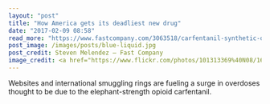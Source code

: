 ```yaml
---
layout: "post"
title: "How America gets its deadliest new drug"
date: "2017-02-09 08:58"
read_more: "https://www.fastcompany.com/3063518/carfentanil-synthetic-opioids-heroin"
post_image: /images/posts/blue-liquid.jpg
post_credit: Steven Melendez — Fast Company
image_credit: <a href="https://www.flickr.com/photos/101313369%40N08/16194327044/in/photolist-qF3aef-riHqt2-rBWbVw-qF3acw-resCBK-rovLBB-B6aijB-AschtD-B79qbV-B6ahfH-B4XVAS-B79oKt-A98nNQ-AuuSUi-Asceda-AscdVB-A9grH6-Asc4wN-B4XRKq-A9gq5g-AAfasf-zp1fTP-AgQuom-zLfSQX-ztEhwd-ztEgfW-yPnD9c-ztK2hM-ygjq5W-xQu8RU-yMvZpa-xQu8sN-xQu8bL-yfQZLe-yfXvLL-xoK1WL-w7hc1c-vVsXAa-u5oURT-tTNXc3-tC15RL-uyA65h-tnxAKC-spLMMR-t51cyj-tmk12b-sGuziL-sh8SpC-sey4Eg-seAWeH?rb=1">a m y z h a n g — Flickr</a>
---
```

Websites and international smuggling rings are fueling a surge in overdoses thought to be due to the elephant-strength opioid carfentanil.

